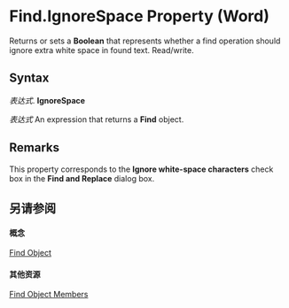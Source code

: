 
# Find.IgnoreSpace Property (Word)

 Returns or sets a **Boolean** that represents whether a find operation should ignore extra white space in found text. Read/write.


## Syntax

 _表达式_. **IgnoreSpace**

 _表达式_ An expression that returns a **Find** object.


## Remarks

This property corresponds to the  **Ignore white-space characters** check box in the **Find and Replace** dialog box.


## 另请参阅


#### 概念


[Find Object](da822788-cad5-992a-a835-18cc574cc324.md)
#### 其他资源


[Find Object Members](http://msdn.microsoft.com/library/21f00da0-4c84-ace3-fc79-a55a9ed64360%28Office.15%29.aspx)